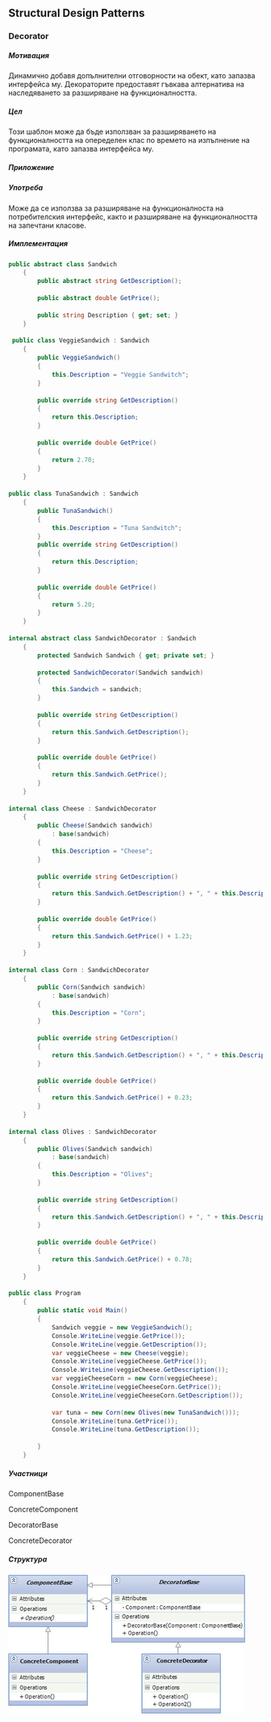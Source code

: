 ## Structural Design Patterns

### **Decorator** ###

##### Мотивация
Динамично добавя допълнителни отговорности на обект, като запазва интерфейса му. Декораторите предоставят гъвкава алтернатива на наследяването за разширяване на функционалността.

##### Цел
 Този шаблон може да бъде използван за разширяването на функционалността на опеределен клас по времето на изпълнение на програмата, като запазва интерфейса му.

 
##### Приложение


##### Употреба
Може да се използва за разширяване на функционалноста на потребителския интерфейс, както и разширяване на функционалността на запечтани класове.


##### Имплементация

```c#    
public abstract class Sandwich
    {
        public abstract string GetDescription();

        public abstract double GetPrice();

        public string Description { get; set; }
    }

 public class VeggieSandwich : Sandwich
    {
        public VeggieSandwich()
        {
            this.Description = "Veggie Sandwitch";
        }

        public override string GetDescription()
        {
            return this.Description;
        }

        public override double GetPrice()
        {
            return 2.70;
        }
    }

public class TunaSandwich : Sandwich
    {
        public TunaSandwich()
        {
            this.Description = "Tuna Sandwitch";
        }
        public override string GetDescription()
        {
            return this.Description;
        }

        public override double GetPrice()
        {
            return 5.20;
        }
    }

internal abstract class SandwichDecorator : Sandwich
    {
        protected Sandwich Sandwich { get; private set; }

        protected SandwichDecorator(Sandwich sandwich)
        {
            this.Sandwich = sandwich;
        }

        public override string GetDescription()
        {
            return this.Sandwich.GetDescription();
        }

        public override double GetPrice()
        {
            return this.Sandwich.GetPrice();
        }
    }

internal class Cheese : SandwichDecorator
    {
        public Cheese(Sandwich sandwich)
            : base(sandwich)
        {
            this.Description = "Cheese";
        }

        public override string GetDescription()
        {
            return this.Sandwich.GetDescription() + ", " + this.Description;
        }

        public override double GetPrice()
        {
            return this.Sandwich.GetPrice() + 1.23;
        }
    }

internal class Corn : SandwichDecorator
    {
        public Corn(Sandwich sandwich)
            : base(sandwich)
        {
            this.Description = "Corn";
        }

        public override string GetDescription()
        {
            return this.Sandwich.GetDescription() + ", " + this.Description;
        }

        public override double GetPrice()
        {
            return this.Sandwich.GetPrice() + 0.23;
        }
    }

internal class Olives : SandwichDecorator
    {
        public Olives(Sandwich sandwich)
            : base(sandwich)
        {
            this.Description = "Olives";
        }

        public override string GetDescription()
        {
            return this.Sandwich.GetDescription() + ", " + this.Description;
        }

        public override double GetPrice()
        {
            return this.Sandwich.GetPrice() + 0.78;
        }
    }

public class Program
    {
        public static void Main()
        {
            Sandwich veggie = new VeggieSandwich();
            Console.WriteLine(veggie.GetPrice());
            Console.WriteLine(veggie.GetDescription());
            var veggieCheese = new Cheese(veggie);
            Console.WriteLine(veggieCheese.GetPrice());
            Console.WriteLine(veggieCheese.GetDescription());
            var veggieCheeseCorn = new Corn(veggieCheese);
            Console.WriteLine(veggieCheeseCorn.GetPrice());
            Console.WriteLine(veggieCheeseCorn.GetDescription());

            var tuna = new Corn(new Olives(new TunaSandwich()));
            Console.WriteLine(tuna.GetPrice());
            Console.WriteLine(tuna.GetDescription());

        }
    }

```
##### Участници
ComponentBase

ConcreteComponent

DecoratorBase

ConcreteDecorator

##### Структура

![](https://github.com/dchakov/High-Quality-Code-HomeWork/blob/master/17-Design%20Patterns/StructuralPatterns/images/Decorator.jpg)

